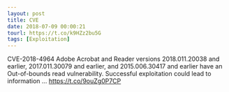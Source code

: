 ```yaml
---
layout: post
title: CVE
date: 2018-07-09 00:00:21
tourl: https://t.co/k9HZz2bu5G
tags: [Exploitation]
---
```

CVE-2018-4964 Adobe Acrobat and Reader versions 2018.011.20038 and earlier, 2017.011.30079 and earlier, and 2015.006.30417 and earlier have an Out-of-bounds read vulnerability. Successful exploitation could lead to information ... https://t.co/9ouZg0P7CP